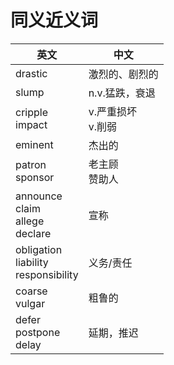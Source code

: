 # 同义近义词

英文 | 中文
---|---
drastic|激烈的、剧烈的
slump|n.v.猛跌，衰退
cripple<br>impact|v.严重损坏<br>v.削弱
eminent|杰出的
patron<br>sponsor|老主顾<br>赞助人
announce<br>claim<br>allege<br>declare|宣称
obligation<br>liability<br>responsibility|义务/责任
coarse<br>vulgar|粗鲁的
defer<br>postpone<br>delay|延期，推迟
